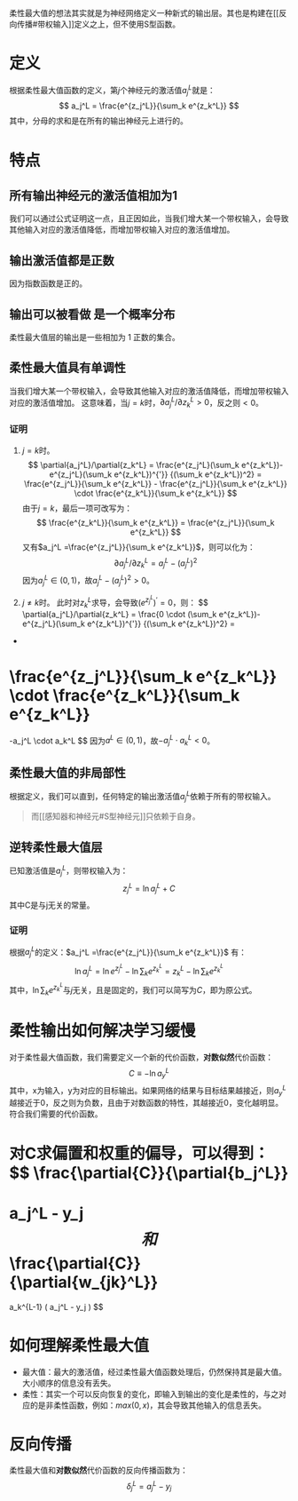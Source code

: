 柔性最大值的想法其实就是为神经网络定义一种新式的输出层。其也是构建在[[反向传播#带权输入]]定义之上，但不使用S型函数。
# 定义
根据柔性最大值函数的定义，第$j$个神经元的激活值$a_j^L$就是：
$$
a_j^L =
\frac{e^{z_j^L}}{\sum_k e^{z_k^L}}
$$
其中，分母的求和是在所有的输出神经元上进行的。
# 特点
## 所有输出神经元的激活值相加为1
我们可以通过公式证明这一点，且正因如此，当我们增大某一个带权输入，会导致其他输入对应的激活值降低，而增加带权输入对应的激活值增加。
## 输出激活值都是正数
因为指数函数是正的。
## 输出可以被看做 是一个概率分布
柔性最大值层的输出是一些相加为 1 正数的集合。
## 柔性最大值具有单调性
当我们增大某一个带权输入，会导致其他输入对应的激活值降低，而增加带权输入对应的激活值增加。
这意味着，当$j=k$时，$\partial{a_j^L}/\partial{z_k^L} > 0$，反之则$<0$。
### 证明
1. $j=k$时。
$$
\partial{a_j^L}/\partial{z_k^L}
=
\frac{e^{z_j^L}(\sum_k e^{z_k^L})- e^{z_j^L}(\sum_k e^{z_k^L})^{'}}
{(\sum_k e^{z_k^L})^2}
=
\frac{e^{z_j^L}}{\sum_k e^{z_k^L}} - 
\frac{e^{z_j^L}}{\sum_k e^{z_k^L}} 
\cdot
\frac{e^{z_k^L}}{\sum_k e^{z_k^L}}
$$
由于$j=k$，最后一项可改写为：
$$
\frac{e^{z_k^L}}{\sum_k e^{z_k^L}}
=
\frac{e^{z_j^L}}{\sum_k e^{z_k^L}}
$$
又有$a_j^L =\frac{e^{z_j^L}}{\sum_k e^{z_k^L}}$，则可以化为：
$$
\partial{a_j^L}/\partial{z_k^L}
=
a_j^L - (a_j^L)^2
$$
因为$a_j^L \in (0,1)$，故$a_j^L - (a_j^L)^2 > 0$。


2. $j \ne k$时。
此时对$z_k^L$求导，会导致$(e^{z_j^L})^{'} = 0$，则：
$$
\partial{a_j^L}/\partial{z_k^L}
=
\frac{0 \cdot (\sum_k e^{z_k^L})- e^{z_j^L}(\sum_k e^{z_k^L})^{'}}
{(\sum_k e^{z_k^L})^2}
=
-
\frac{e^{z_j^L}}{\sum_k e^{z_k^L}} 
\cdot
\frac{e^{z_k^L}}{\sum_k e^{z_k^L}}
=
-a_j^L \cdot a_k^L
$$
因为$a^L \in (0,1)$，故$-a_j^L \cdot a_k^L < 0$。


## 柔性最大值的非局部性
根据定义，我们可以直到，任何特定的输出激活值$a_j^L$依赖于所有的带权输入。
> 而[[感知器和神经元#S型神经元]]只依赖于自身。

## 逆转柔性最大值层
已知激活值是$a_j^L$，则带权输入为：
$$
z_j^L = \ln a_j^L + C
$$
其中C是与j无关的常量。
### 证明
根据$a_j^L$的定义：$a_j^L =\frac{e^{z_j^L}}{\sum_k e^{z_k^L}}$
有：
$$
\ln a_j^L = 
\ln{e^{z_j^L}} - \ln{\sum_k e^{z_k^L}} =
z_k^L - \ln{\sum_k e^{z_k^L}}
$$
其中，$\ln{\sum_k e^{z_k^L}}$与$j$无关，且是固定的，我们可以简写为$C$，即为原公式。

# 柔性输出如何解决学习缓慢
对于柔性最大值函数，我们需要定义一个新的代价函数，**对数似然**代价函数：
$$
C \equiv  -\ln a_y^L
$$
其中，x为输入，y为对应的目标输出。如果网络的结果与目标结果越接近，则$a_y^L$越接近于0，反之则为负数，且由于对数函数的特性，其越接近0，变化越明显。符合我们需要的代价函数。

对C求偏置和权重的偏导，可以得到：
$$
\frac{\partial{C}}{\partial{b_j^L}}
=
a_j^L - y_j
$$
和
$$
\frac{\partial{C}}{\partial{w_{jk}^L}}
=
a_k^{L-1} ( a_j^L - y_j )
$$
# 如何理解柔性最大值
- 最大值：最大的激活值，经过柔性最大值函数处理后，仍然保持其是最大值。大小顺序的信息没有丢失。
- 柔性：其实一个可以反向恢复的变化，即输入到输出的变化是柔性的，与之对应的是非柔性函数，例如：$max(0,x)$，其会导致其他输入的信息丢失。
# 反向传播
柔性最大值和**对数似然**代价函数的反向传播函数为：
$$
\delta_j^L = a_j^L - y_j
$$
